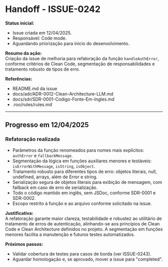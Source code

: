 # Handoff - ISSUE-0242

**Status inicial:**  
- Issue criada em 12/04/2025.
- Responsável: Code mode.
- Aguardando priorização para início do desenvolvimento.

**Resumo da ação:**  
Criação da issue de melhoria para refatoração da função `handleAuthError`, conforme critérios de Clean Code, segmentação de responsabilidades e tratamento robusto de tipos de erro.

**Referências:**  
- README.md da issue
- docs/adr/ADR-0012-Clean-Architecture-LLM.md
- docs/sdr/SDR-0001-Codigo-Fonte-Em-Ingles.md
- .roo/rules/rules.md

---

## Progresso em 12/04/2025

### Refatoração realizada

- Parâmetros da função renomeados para nomes mais explícitos: `authError` e `fallbackMessage`.
- Segmentação da lógica em funções auxiliares menores e testáveis: `isErrorWithMessage`, `isString`, `isObject`.
- Tratamento robusto para diferentes tipos de erro: objetos literais, null, undefined, arrays, além de Error e string.
- Serialização segura de objetos literais para exibição de mensagem, com fallback em caso de erro de serialização.
- Todo o código mantido em inglês, sem JSDoc, conforme SDR-0001 e SDR-0002.
- Escopo restrito à função e ao arquivo conforme solicitado na issue.

**Justificativa:**  
A refatoração garante maior clareza, testabilidade e robustez ao utilitário de tratamento de erros de autenticação, alinhando-se aos princípios de Clean Code e Clean Architecture definidos no projeto. A segmentação em funções menores facilita a manutenção e futuros testes automatizados.

**Próximos passos:**  
- Validar cobertura de testes para casos de borda (ver ISSUE-0243).
- Aguardar homologação e, se aprovado, mover a issue para "completed".